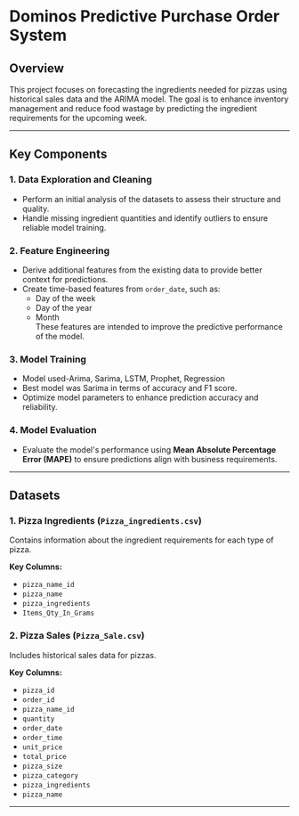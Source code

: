 # Dominos Predictive Purchase Order System

## **Overview**
This project focuses on forecasting the ingredients needed for pizzas using historical sales data and the ARIMA model. The goal is to enhance inventory management and reduce food wastage by predicting the ingredient requirements for the upcoming week.

---

## **Key Components**

### **1. Data Exploration and Cleaning**
- Perform an initial analysis of the datasets to assess their structure and quality.
- Handle missing ingredient quantities and identify outliers to ensure reliable model training.

### **2. Feature Engineering**
- Derive additional features from the existing data to provide better context for predictions.
- Create time-based features from `order_date`, such as:
  - Day of the week
  - Day of the year
  - Month  
  These features are intended to improve the predictive performance of the model.

### **3. Model Training**
- Model used-Arima, Sarima, LSTM, Prophet, Regression
- Best model was Sarima in terms of accuracy and F1 score.
- Optimize model parameters to enhance prediction accuracy and reliability.

### **4. Model Evaluation**
- Evaluate the model's performance using **Mean Absolute Percentage Error (MAPE)** to ensure predictions align with business requirements.

---

## **Datasets**

### **1. Pizza Ingredients (`Pizza_ingredients.csv`)**
Contains information about the ingredient requirements for each type of pizza.

**Key Columns:**
- `pizza_name_id`
- `pizza_name`
- `pizza_ingredients`
- `Items_Qty_In_Grams`

### **2. Pizza Sales (`Pizza_Sale.csv`)**
Includes historical sales data for pizzas.

**Key Columns:**
- `pizza_id`
- `order_id`
- `pizza_name_id`
- `quantity`
- `order_date`
- `order_time`
- `unit_price`
- `total_price`
- `pizza_size`
- `pizza_category`
- `pizza_ingredients`
- `pizza_name`

---
